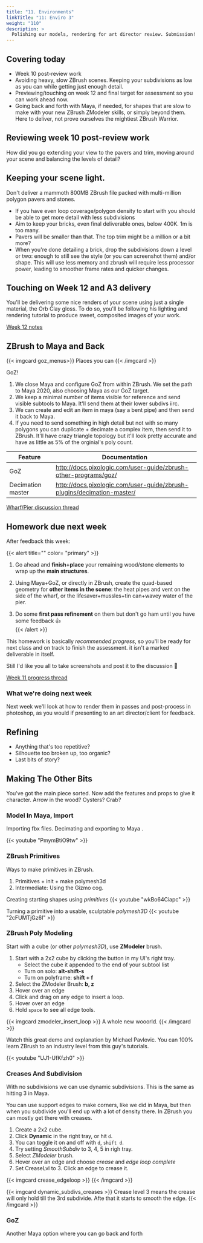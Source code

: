 ```yaml
---
title: "11. Environments"
linkTitle: "11: Enviro 3"
weight: "110"
description: >
  Polishing our models, rendering for art director review. Submission!
---
```


## Covering today

- Week 10 post-review work
- Avoiding heavy, slow ZBrush scenes. Keeping your subdivisions as low as you can while getting just enough detail.
- Previewing/touching on week 12 and final target for assessment so you can work ahead now.
- Going back and forth with Maya, if needed, for shapes that are slow to make with your new ZBrush ZModeler skills, or simply beyond them. Here to deliver, not prove ourselves the mightiest ZBrush Warrior.

## Reviewing week 10 post-review work

How did you go extending your view to the pavers and trim, moving around your scene and balancing the levels of detail?

## Keeping your scene light.

Don't deliver a mammoth 800MB ZBrush file packed with multi-million polygon pavers and stones.

- If you have even loop coverage/polygon density to start with you should be able to get more detail with less subdivisions
- Aim to keep your bricks, even final deliverable ones, below 400K. 1m is too many.
- Pavers will be smaller than that. The top trim might be a million or a bit more?
- When you're done detailing a brick, drop the subdivisions down a level or two: enough to still see the style (or you can screenshot them) and/or shape. This will use less memory and zbrush will require less processor power, leading to smoother frame rates and quicker changes.

## Touching on Week 12 and A3 delivery

You'll be delivering some nice renders of your scene using just a single material, the Orb Clay gloss. To do so, you'll be following his lighting and rendering tutorial to produce sweet, composited images of your work.

<a class="btn btn-lg btn-primary mr-3 mb-4" href="../week12/" target="_blank">Week 12 notes<i class="fas fa-arrow-alt-circle-right ml-2"></i></a>

## ZBrush to Maya and Back

{{< imgcard goz_menus>}}
Places you can 
{{< /imgcard >}}

GoZ! 
1. We close Maya and configure GoZ from within ZBrush. We set the path to Maya 2020, also choosing Maya as our GoZ target. 
2. We keep a minimal number of items visible for reference and send visible subtools to Maya. It'll send them at their lower subdivs iirc.
3. We can create and edit an item in maya (say a bent pipe) and then send it back to Maya.
4. If you need to send something in high detail but not with so many polygons you can duplicate + decimate a complex item, then send it to ZBrush. It'll have crazy triangle topology but it'll look pretty accurate and have as little as 5% of the orginial's poly count.

Feature | Documentation
------ | -------
GoZ | <http://docs.pixologic.com/user-guide/zbrush-other-programs/goz/>
Decimation master | <http://docs.pixologic.com/user-guide/zbrush-plugins/decimation-master/>

<!-- I saw people have commented. If you haven't updated your discussion post with your pier/wharf bits all added and polished, do it now!
-->
[Wharf/Pier discussion thread](https://laureate-au.blackboard.com/webapps/discussionboard/do/message?action=list_messages&course_id=_89547_1&nav=discussion_board_entry&conf_id=_152757_1&forum_id=_866562_1&message_id=_2100668_1)

## Homework due next week

After feedback this week:  

{{< alert title="" color= "primary" >}}  
1. Go ahead and **finish+place** your remaining wood/stone elements to wrap up the **main structures**.  

2. Using Maya+GoZ, or directly in ZBrush, create the quad-based geometry for **other items in the scene**: the heat pipes and vent on the side of the wharf, or the lifesaver+mussles+tin can+wavey water of the pier.  

3. Do some **first pass refinement** on them but don't go ham until you have some feedback 👍  
{{< /alert >}}

This homework is basically _recommended progress_, so you'll be ready for next class and on track to finish the  assessment. it isn't a marked deliverable in itself. 

Still I'd like you all to take screenshots and post it to the discussion 🙏

<a class="btn btn-lg btn-primary mr-3 mb-4" href="https://laureate-au.blackboard.com/webapps/discussionboard/do/message?action=list_messages&course_id=_89547_1&nav=discussion_board_entry&conf_id=_152757_1&forum_id=_866563_1&message_id=_2254758_1" target="_blank">Week 11 progress thread<i class="fas fa-arrow-alt-circle-right ml-2"></i></a>

### What we're doing next week

Next week we'll look at how to render them in passes and post-process in photoshop, as you would if presenting to an art director/client for feedback.

## Refining

* Anything that's too repetitive?
* Silhouette too broken up, too organic?
* Last bits of story?


## Making The Other Bits
You've got the main piece sorted. Now add the features and props to give it character. Arrow in the wood? Oysters? Crab?

### Model In Maya, Import

Importing fbx files.
Decimating and exporting to Maya .

{{< youtube "PmymBtiO9tw" >}}

### ZBrush Primitives

Ways to make primitives in ZBrush.
1. Primitives + init + make polymesh3d
4. Intermediate: Using the Gizmo cog.

Creating starting shapes using _primitives_
{{< youtube "wkBo64Ciapc" >}}

Turning a primitive into a usable, sculptable _polymesh3D_
{{< youtube "2cFUMTjGz6I" >}}

### ZBrush Poly Modeling 

Start with a cube (or other _polymesh3D_), use **ZModeler** brush.

1. Start with a 2x2 cube by clicking the button in my UI's right tray.
   * Select the cube it appended to the end of your subtool list
   * Turn on solo: **alt-shift-s**
   * Turn on polyframe: **shift + f**
2. Select the ZModeler Brush: **b, z**
3. Hover over an edge
5. Click and drag on any edge to insert a loop.
4. Hover over an edge
5. Hold `space` to see all edge tools. 

{{< imgcard zmodeler_insert_loop >}}
A whole new wooorld.
{{< /imgcard >}}

Watch this great demo and explanation by Michael Pavlovic. You can 100% learn ZBrush to an industry level from this guy's tutorials.

{{< youtube "UJ1-UfKfzh0" >}}

### Creases And Subdivision

With no subdivisions we can use dynamic subdivisions. This is the same as hitting 3 in Maya.

You can use support edges to make corners, like we did in Maya, but then when you subdivide you'll end up with a lot of density there. In ZBrush you can mostly get there with creases.

1. Create a 2x2 cube.
2. Click **Dynamic** in the right tray, or hit `d`.
3. You can toggle it on and off with `d`, `shift d`. 
4. Try setting _SmoothSubdiv_ to 3, 4, 5 in righ tray.
2. Select _ZModeler_ brush.
3. Hover over an edge and choose _crease_ and _edge loop complete_
4. Set CreaseLvl to 3. Click an edge to crease it. 

{{< imgcard crease_edgeloop >}}
{{< /imgcard >}}

{{< imgcard dynamic_subdivs_creases >}}
Crease level 3 means the crease will only hold till the 3rd subdivide. Afte that it starts to smooth the edge.
{{< /imgcard >}}


### GoZ

Another Maya option where you can go back and forth

